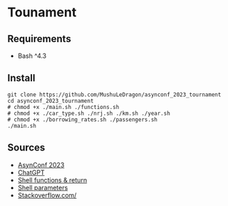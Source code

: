 # Tounament

## Requirements

- Bash ^4.3

## Install

```shell
git clone https://github.com/MushuLeDragon/asynconf_2023_tournament
cd asynconf_2023_tournament
# chmod +x ./main.sh ./functions.sh
# chmod +x ./car_type.sh ./nrj.sh ./km.sh ./year.sh
# chmod +x ./borrowing_rates.sh ./passengers.sh
./main.sh
```

## Sources

- [AsynConf 2023](https://asynconf.fr/#tournament)
- [ChatGPT](https://chat.openai.com/)
- [Shell functions & return](https://linuxhint.com/return-string-bash-functions/)
- [Shell parameters](https://www.softwaretestinghelp.com/unix-functions/)
- [Stackoverflow.com/](https://stackoverflow.com/)

